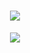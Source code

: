 <h1 align="center"> <a href="https://sunguoqi.com/"> <img src="https://readme-typing-svg.herokuapp.com/?lines='\console.log(%22Hello%2C%20World!%22);欢迎访问我的主页!&center=true&size=27'"> </a> </h1>

<div align="center"> <img src="https://fabianocouto-activity-graph.vercel.app/graph/?username=bystart" /> </div>
